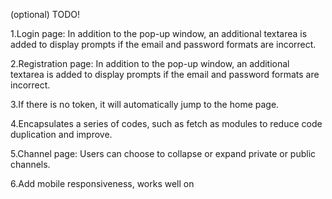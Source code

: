(optional) TODO!

1.Login page: In addition to the pop-up window, an additional textarea is added to display prompts if the email and password formats are incorrect.

2.Registration page: In addition to the pop-up window, an additional textarea is added to display prompts if the email and password formats are incorrect.

3.If there is no token, it will automatically jump to the home page.

4.Encapsulates a series of codes, such as fetch as modules to reduce code duplication and improve.

5.Channel page: Users can choose to collapse or expand private or public channels.

6.Add mobile responsiveness, works well on